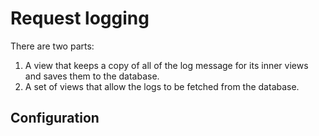 # Request logging

There are two parts:

1. A view that keeps a copy of all of the log message for its inner views and saves them to the database.
2. A set of views that allow the logs to be fetched from the database.


## Configuration

